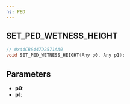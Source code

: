 ```yaml
---
ns: PED
---
```

## SET_PED_WETNESS_HEIGHT

```c
// 0x44CB6447D2571AA0
void SET_PED_WETNESS_HEIGHT(Any p0, Any p1);
```

## Parameters
* **p0**:
* **p1**:
